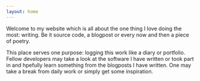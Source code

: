 ```yaml
---
layout: home
---
```


Welcome to my website which is all about the one thing I love doing the most: writing. Be it source code, a blogpost or every now and then a piece of poetry.

This place serves one purpose: logging this work like a diary or portfolio. Fellow developers may take a look at the software I have written or took part in and hpefully learn something from the blogposts I have written. One may take a break from daily work or simply get some inspiration.